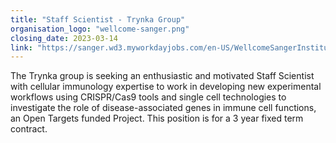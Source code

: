 ```yaml
---
title: "Staff Scientist - Trynka Group"
organisation_logo: "wellcome-sanger.png"
closing_date: 2023-03-14
link: "https://sanger.wd3.myworkdayjobs.com/en-US/WellcomeSangerInstitute/details/Staff-Scientist_JR100575"
---
```

The Trynka group is seeking an enthusiastic and motivated Staff Scientist with cellular immunology expertise to work in developing new experimental workflows using CRISPR/Cas9 tools and single cell technologies to investigate the role of disease-associated genes in immune cell functions, an Open Targets funded Project. This position is for a 3 year fixed term contract.
